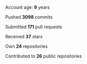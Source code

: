 Account age: **9** years

Pushed **3098** commits

Submitted **171** pull requests

Received **37** stars

Own **24** repositories

Contributed to **26** public repositories
